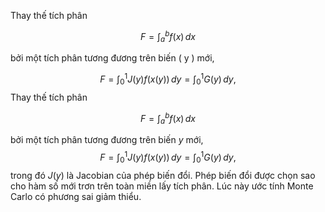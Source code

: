 Thay thế tích phân

$$
F = \int_{a}^{b} f(x) \, dx
$$

bởi một tích phân tương đương trên biến \( y \) mới,

$$
F = \int_{0}^{1} J(y) f(x(y)) \, dy = \int_{0}^{1} G(y) \, dy,
$$
Thay thế tích phân

$$
F = \int_{a}^{b} f(x) \, dx
$$

bởi một tích phân tương đương trên biến $y$ mới,
 $$
F = \int_{0}^{1} J(y) f(x(y)) \, dy = \int_{0}^{1} G(y) \, dy,
$$
trong đó $J(y)$ là Jacobian của phép biến đổi. Phép biến đổi được chọn sao cho hàm số mới trơn trên toàn miền lấy tích phân.
Lúc này ước tính Monte Carlo có phương sai giảm thiểu.
